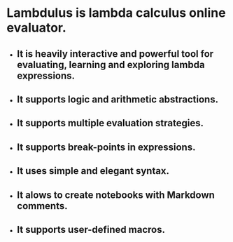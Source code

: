 # Lambdulus is lambda calculus online evaluator.

- ## It is heavily interactive and powerful tool for evaluating, learning and exploring lambda expressions.
- ## It supports logic and arithmetic abstractions.
- ## It supports multiple evaluation strategies.
- ## It supports break-points in expressions.
- ## It uses simple and elegant syntax.
- ## It alows to create notebooks with Markdown comments.
- ## It supports user-defined macros.
